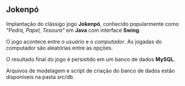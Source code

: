 ## Jokenpó

Implantação do clássigo jogo **Jokenpó**, conhecido popularmente como *"Pedra, Papel, Tesoura"* em **Java** com interface **Swing**.

O jogo acontece entre o *usuário* e o *computador*. As jogadas do computador são aleatórias entre as opções.

O resultado final do jogo é persistido em um banco de dados **MySQL**.

Arquivos de modelagem e script de criação do banco de dados estão disponíveis na pasta *src/db*.